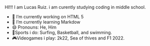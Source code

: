 
HI!!! I am Lucas Ruiz. i am curently studying coding in middle school.
- 🔭 I’m currently working on HTML 5
- 🌱 I’m currently learning Markdow
- 😄 Pronouns: He, Him 
- 🏅Sports i do: Surfing, Basketball, and swimming.
- 🎮Videogames i play: 2k22, Sea of thives and F1 2022.

